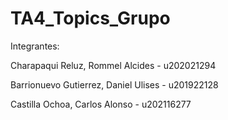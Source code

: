 # TA4_Topics_Grupo

Integrantes:

Charapaqui Reluz, Rommel Alcides - u202021294

Barrionuevo Gutierrez, Daniel Ulises - u201922128

Castilla Ochoa, Carlos Alonso - u202116277
